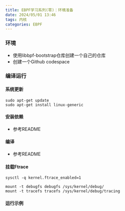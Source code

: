 ```yaml
---
title: EBPF学习系列(零)：环境准备
date: 2024/05/01 13:46
tags: 内核
categories: EBPF
---
```


### 环境
- 使用libbpf-bootstrap仓库创建一个自己的仓库
- 创建一个Github codespace
### 编译运行

#### 系统更新
```shell
sudo apt-get update 
sudo apt-get install linux-generic
```

#### 安装依赖
- 参考README
#### 编译
- 参考README

#### 挂载Ftrace
```shell
sysctl -q kernel.ftrace_enabled=1

mount -t debugfs debugfs /sys/kernel/debug/
mount -t tracefs tracefs /sys/kernel/debug/tracing
```
#### 运行示例
